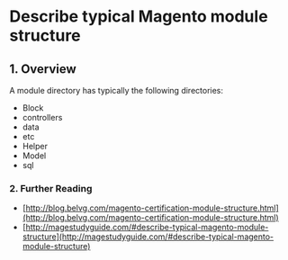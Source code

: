 # Describe typical Magento module structure

## 1. Overview

A module directory has typically the following directories:

- Block
- controllers
- data
- etc
- Helper
- Model
- sql


### 2. Further Reading

- [http://blog.belvg.com/magento-certification-module-structure.html](http://blog.belvg.com/magento-certification-module-structure.html)
- [http://magestudyguide.com/#describe-typical-magento-module-structure](http://magestudyguide.com/#describe-typical-magento-module-structure)
